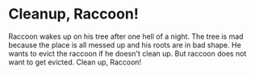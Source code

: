 # Cleanup, Raccoon! 

Raccoon wakes up on his tree after one hell of a night. The tree is mad because the place is all messed up and his roots are in bad shape. He wants to evict the raccoon if he doesn't clean up. But raccoon does not want to get evicted. Clean up, Raccoon!